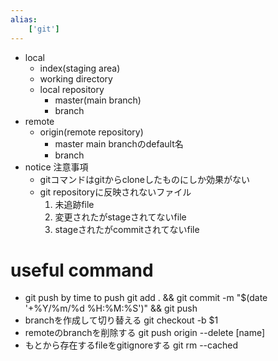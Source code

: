 ```yaml
---
alias:
    ['git']
---
```

- local
	- index(staging area)
	- working directory
	- local repository
		- master(main branch)
		- branch
- remote
	- origin(remote repository)
		- master
			main branchのdefault名
		- branch
- notice 注意事項
	- gitコマンドはgitからcloneしたものにしか効果がない
	- git repositoryに反映されないファイル
		1. 未追跡file
		2. 変更されたがstageされてないfile
		3. stageされたがcommitされてないfile
# useful command
- git push by time to push 
    git add . && git commit -m "$(date '+%Y/%m/%d %H:%M:%S')" && git push
- branchを作成して切り替える
    git checkout -b $1 
- remoteのbranchを削除する
    git push origin --delete [name]
-  もとから存在するfileをgitignoreする
	git rm --cached